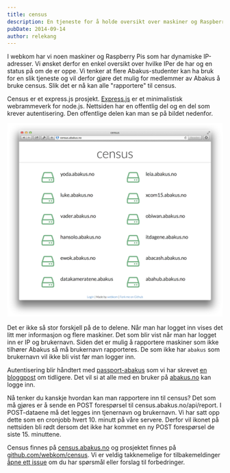 ```yaml
---
title: census
description: En tjeneste for å holde oversikt over maskiner og Raspberry Pis.
pubDate: 2014-09-14
author: relekang
---
```


I webkom har vi noen maskiner og Raspberry Pis som har dynamiske IP-adresser.
Vi ønsket derfor en enkel oversikt over hvilke IPer de har og en status på om de
er oppe. Vi tenker at flere Abakus-studenter kan ha bruk for en slik tjeneste
og vil derfor gjøre det mulig for medlemmer av Abakus å bruke census. Slik det er
nå kan alle "rapportere" til census.

Census er et express.js prosjekt. [Express.js](http://expressjs.com/) er
et minimalistisk webrammeverk for node.js. Nettsiden har en offentlig del og en
del som krever autentisering. Den offentlige delen kan man se på bildet
nedenfor.

![Census slik det ser ut når man ikke er logget inn](/images/posts/2014-09-07-census-screenshot.png)

Det er ikke så stor forskjell på de to delene. Når man har logget inn vises det
litt mer informasjon og flere maskiner. Det som blir vist når man har logget inn
er IP og brukernavn. Siden det er mulig å rapportere maskiner som ikke tilhører
Abakus så må brukernavn rapporteres. De som ikke har `abakus` som brukernavn
vil ikke bli vist før man logger inn.

Autentisering blir håndtert med [passport-abakus](https://github.com/webkom/passport-abakus)
som vi har skrevet [en bloggpost](http://webkom.abakus.no/passport-abakus/) om
tidligere. Det vil si at alle med en bruker på [abakus.no](http://abakus.no)
kan logge inn.

Nå tenker du kanskje hvordan kan man rapportere inn til census? Det som må
gjøres er å sende en POST forespørsel til census.abakus.no/api/report. I
POST-dataene må det legges inn tjenernavn og brukernavn. Vi har satt opp dette
som en cronjobb hvert 10. minutt på våre servere. Derfor vil ikonet på nettsiden bli rødt dersom
det ikke har kommet en ny POST forespørsel de siste 15. minuttene.

Census finnes på [census.abakus.no](http://census.abakus.no) og prosjektet finnes på [github.com/webkom/census](https://github.com/webkom/census). Vi er veldig takknemelige for tilbakemeldinger [åpne ett issue](https://github.com/webkom/census/issues/new) om du har spørsmål eller forslag til forbedringer.
